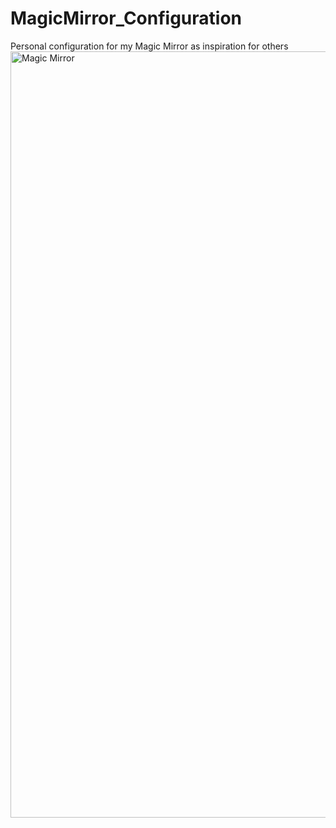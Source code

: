 # MagicMirror_Configuration
Personal configuration for my Magic Mirror as inspiration for others
<img width="2082" height="1226" alt="Magic Mirror" src="https://github.com/user-attachments/assets/bcd5a78a-40d2-448d-973b-a4692ed30fff" />
